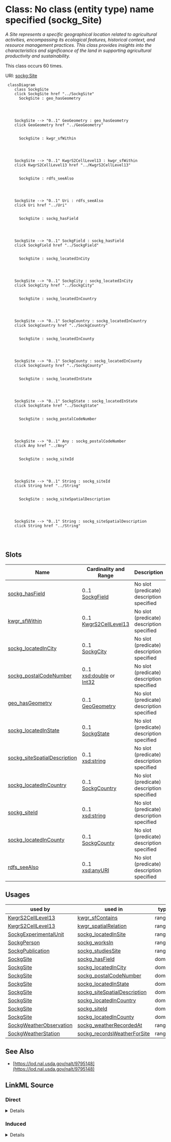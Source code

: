 

# Class: No class (entity type) name specified (sockg_Site)


_A Site represents a specific geographical location related to agricultural activities, encompassing its ecological features, historical context, and resource management practices. This class provides insights into the characteristics and significance of the land in supporting agricultural productivity and sustainability._






This class occurs 60 times.


URI: [sockg:Site](https://idir.uta.edu/sockg-ontology/docs/Site)






```mermaid
 classDiagram
    class SockgSite
    click SockgSite href "../SockgSite"
      SockgSite : geo_hasGeometry
        
          
    
    
    SockgSite --> "0..1" GeoGeometry : geo_hasGeometry
    click GeoGeometry href "../GeoGeometry"

        
      SockgSite : kwgr_sfWithin
        
          
    
    
    SockgSite --> "0..1" KwgrS2CellLevel13 : kwgr_sfWithin
    click KwgrS2CellLevel13 href "../KwgrS2CellLevel13"

        
      SockgSite : rdfs_seeAlso
        
          
    
    
    SockgSite --> "0..1" Uri : rdfs_seeAlso
    click Uri href "../Uri"

        
      SockgSite : sockg_hasField
        
          
    
    
    SockgSite --> "0..1" SockgField : sockg_hasField
    click SockgField href "../SockgField"

        
      SockgSite : sockg_locatedInCity
        
          
    
    
    SockgSite --> "0..1" SockgCity : sockg_locatedInCity
    click SockgCity href "../SockgCity"

        
      SockgSite : sockg_locatedInCountry
        
          
    
    
    SockgSite --> "0..1" SockgCountry : sockg_locatedInCountry
    click SockgCountry href "../SockgCountry"

        
      SockgSite : sockg_locatedInCounty
        
          
    
    
    SockgSite --> "0..1" SockgCounty : sockg_locatedInCounty
    click SockgCounty href "../SockgCounty"

        
      SockgSite : sockg_locatedInState
        
          
    
    
    SockgSite --> "0..1" SockgState : sockg_locatedInState
    click SockgState href "../SockgState"

        
      SockgSite : sockg_postalCodeNumber
        
          
    
    
    SockgSite --> "0..1" Any : sockg_postalCodeNumber
    click Any href "../Any"

        
      SockgSite : sockg_siteId
        
          
    
    
    SockgSite --> "0..1" String : sockg_siteId
    click String href "../String"

        
      SockgSite : sockg_siteSpatialDescription
        
          
    
    
    SockgSite --> "0..1" String : sockg_siteSpatialDescription
    click String href "../String"

        
      
```




<!-- no inheritance hierarchy -->


## Slots

| Name | Cardinality and Range | Description | Inheritance | Occurrences |
| ---  | --- | --- | --- | --- |
| [sockg_hasField](../slots/sockg_hasField.md) | 0..1 <br/> [SockgField](../classes/SockgField.md) | No slot (predicate) description specified <br/>  | direct | 65 |
| [kwgr_sfWithin](../slots/kwgr_sfWithin.md) | 0..1 <br/> [KwgrS2CellLevel13](../classes/KwgrS2CellLevel13.md) | No slot (predicate) description specified <br/>  | direct | 4351 |
| [sockg_locatedInCity](../slots/sockg_locatedInCity.md) | 0..1 <br/> [SockgCity](../classes/SockgCity.md) | No slot (predicate) description specified <br/>  | direct | 59 |
| [sockg_postalCodeNumber](../slots/sockg_postalCodeNumber.md) | 0..1 <br/> [xsd:double](http://www.w3.org/2001/XMLSchema#double)&nbsp;or&nbsp;<br />[Int32](../types/Int32.md) | No slot (predicate) description specified <br/>  | direct | 60 |
| [geo_hasGeometry](../slots/geo_hasGeometry.md) | 0..1 <br/> [GeoGeometry](../classes/GeoGeometry.md) | No slot (predicate) description specified <br/>  | direct | 47 |
| [sockg_locatedInState](../slots/sockg_locatedInState.md) | 0..1 <br/> [SockgState](../classes/SockgState.md) | No slot (predicate) description specified <br/>  | direct | 60 |
| [sockg_siteSpatialDescription](../slots/sockg_siteSpatialDescription.md) | 0..1 <br/> [xsd:string](http://www.w3.org/2001/XMLSchema#string) | No slot (predicate) description specified <br/>  | direct | 60 |
| [sockg_locatedInCountry](../slots/sockg_locatedInCountry.md) | 0..1 <br/> [SockgCountry](../classes/SockgCountry.md) | No slot (predicate) description specified <br/>  | direct | 60 |
| [sockg_siteId](../slots/sockg_siteId.md) | 0..1 <br/> [xsd:string](http://www.w3.org/2001/XMLSchema#string) | No slot (predicate) description specified <br/>  | direct | 60 |
| [sockg_locatedInCounty](../slots/sockg_locatedInCounty.md) | 0..1 <br/> [SockgCounty](../classes/SockgCounty.md) | No slot (predicate) description specified <br/>  | direct | 61 |
| [rdfs_seeAlso](../slots/rdfs_seeAlso.md) | 0..1 <br/> [xsd:anyURI](http://www.w3.org/2001/XMLSchema#anyURI) | No slot (predicate) description specified <br/>  | direct | 60 |





## Usages

| used by | used in | type | used |
| ---  | --- | --- | --- |
| [KwgrS2CellLevel13](../classes/KwgrS2CellLevel13.md) | [kwgr_sfContains](../slots/kwgr_sfContains.md) | range | [SockgSite](../classes/SockgSite.md) |
| [KwgrS2CellLevel13](../classes/KwgrS2CellLevel13.md) | [kwgr_spatialRelation](../slots/kwgr_spatialRelation.md) | range | [SockgSite](../classes/SockgSite.md) |
| [SockgExperimentalUnit](../classes/SockgExperimentalUnit.md) | [sockg_locatedInSite](../slots/sockg_locatedInSite.md) | range | [SockgSite](../classes/SockgSite.md) |
| [SockgPerson](../classes/SockgPerson.md) | [sockg_worksIn](../slots/sockg_worksIn.md) | range | [SockgSite](../classes/SockgSite.md) |
| [SockgPublication](../classes/SockgPublication.md) | [sockg_studiesSite](../slots/sockg_studiesSite.md) | range | [SockgSite](../classes/SockgSite.md) |
| [SockgSite](../classes/SockgSite.md) | [sockg_hasField](../slots/sockg_hasField.md) | domain | [SockgSite](../classes/SockgSite.md) |
| [SockgSite](../classes/SockgSite.md) | [sockg_locatedInCity](../slots/sockg_locatedInCity.md) | domain | [SockgSite](../classes/SockgSite.md) |
| [SockgSite](../classes/SockgSite.md) | [sockg_postalCodeNumber](../slots/sockg_postalCodeNumber.md) | domain | [SockgSite](../classes/SockgSite.md) |
| [SockgSite](../classes/SockgSite.md) | [sockg_locatedInState](../slots/sockg_locatedInState.md) | domain | [SockgSite](../classes/SockgSite.md) |
| [SockgSite](../classes/SockgSite.md) | [sockg_siteSpatialDescription](../slots/sockg_siteSpatialDescription.md) | domain | [SockgSite](../classes/SockgSite.md) |
| [SockgSite](../classes/SockgSite.md) | [sockg_locatedInCountry](../slots/sockg_locatedInCountry.md) | domain | [SockgSite](../classes/SockgSite.md) |
| [SockgSite](../classes/SockgSite.md) | [sockg_siteId](../slots/sockg_siteId.md) | domain | [SockgSite](../classes/SockgSite.md) |
| [SockgSite](../classes/SockgSite.md) | [sockg_locatedInCounty](../slots/sockg_locatedInCounty.md) | domain | [SockgSite](../classes/SockgSite.md) |
| [SockgWeatherObservation](../classes/SockgWeatherObservation.md) | [sockg_weatherRecordedAt](../slots/sockg_weatherRecordedAt.md) | range | [SockgSite](../classes/SockgSite.md) |
| [SockgWeatherStation](../classes/SockgWeatherStation.md) | [sockg_recordsWeatherForSite](../slots/sockg_recordsWeatherForSite.md) | range | [SockgSite](../classes/SockgSite.md) |






## See Also

* [https://lod.nal.usda.gov/nalt/9795148](https://lod.nal.usda.gov/nalt/9795148)






## LinkML Source

<!-- TODO: investigate https://stackoverflow.com/questions/37606292/how-to-create-tabbed-code-blocks-in-mkdocs-or-sphinx -->

### Direct

<details>

```yaml
name: sockg_Site
conforms_to: No schema conformance document specified
annotations:
  count:
    tag: count
    value: 60
description: A Site represents a specific geographical location related to agricultural
  activities, encompassing its ecological features, historical context, and resource
  management practices. This class provides insights into the characteristics and
  significance of the land in supporting agricultural productivity and sustainability.
title: No class (entity type) name specified
from_schema: soc-kg
see_also:
- https://lod.nal.usda.gov/nalt/9795148
rank: 1000
slots:
- sockg_hasField
- kwgr_sfWithin
- sockg_locatedInCity
- sockg_postalCodeNumber
- geo_hasGeometry
- sockg_locatedInState
- sockg_siteSpatialDescription
- sockg_locatedInCountry
- sockg_siteId
- sockg_locatedInCounty
- rdfs_seeAlso
slot_usage:
  geo_hasGeometry:
    name: geo_hasGeometry
    annotations:
      geo_Geometry:
        tag: geo_Geometry
        value: 47
  kwgr_sfWithin:
    name: kwgr_sfWithin
    annotations:
      kwgr_S2Cell_Level13:
        tag: kwgr_S2Cell_Level13
        value: 4351
  rdfs_seeAlso:
    name: rdfs_seeAlso
    annotations:
      uri:
        tag: uri
        value: 60
  sockg_hasField:
    name: sockg_hasField
    annotations:
      sockg_Field:
        tag: sockg_Field
        value: 65
  sockg_locatedInCity:
    name: sockg_locatedInCity
    annotations:
      sockg_City:
        tag: sockg_City
        value: 59
  sockg_locatedInCountry:
    name: sockg_locatedInCountry
    annotations:
      sockg_Country:
        tag: sockg_Country
        value: 60
  sockg_locatedInCounty:
    name: sockg_locatedInCounty
    annotations:
      sockg_County:
        tag: sockg_County
        value: 61
  sockg_locatedInState:
    name: sockg_locatedInState
    annotations:
      sockg_State:
        tag: sockg_State
        value: 60
  sockg_postalCodeNumber:
    name: sockg_postalCodeNumber
    annotations:
      double:
        tag: double
        value: 60
  sockg_siteId:
    name: sockg_siteId
    annotations:
      string:
        tag: string
        value: 60
  sockg_siteSpatialDescription:
    name: sockg_siteSpatialDescription
    annotations:
      string:
        tag: string
        value: 60
class_uri: sockg:Site

```
</details>

### Induced

<details>

```yaml
name: sockg_Site
conforms_to: No schema conformance document specified
annotations:
  count:
    tag: count
    value: 60
description: A Site represents a specific geographical location related to agricultural
  activities, encompassing its ecological features, historical context, and resource
  management practices. This class provides insights into the characteristics and
  significance of the land in supporting agricultural productivity and sustainability.
title: No class (entity type) name specified
from_schema: soc-kg
see_also:
- https://lod.nal.usda.gov/nalt/9795148
rank: 1000
slot_usage:
  geo_hasGeometry:
    name: geo_hasGeometry
    annotations:
      geo_Geometry:
        tag: geo_Geometry
        value: 47
  kwgr_sfWithin:
    name: kwgr_sfWithin
    annotations:
      kwgr_S2Cell_Level13:
        tag: kwgr_S2Cell_Level13
        value: 4351
  rdfs_seeAlso:
    name: rdfs_seeAlso
    annotations:
      uri:
        tag: uri
        value: 60
  sockg_hasField:
    name: sockg_hasField
    annotations:
      sockg_Field:
        tag: sockg_Field
        value: 65
  sockg_locatedInCity:
    name: sockg_locatedInCity
    annotations:
      sockg_City:
        tag: sockg_City
        value: 59
  sockg_locatedInCountry:
    name: sockg_locatedInCountry
    annotations:
      sockg_Country:
        tag: sockg_Country
        value: 60
  sockg_locatedInCounty:
    name: sockg_locatedInCounty
    annotations:
      sockg_County:
        tag: sockg_County
        value: 61
  sockg_locatedInState:
    name: sockg_locatedInState
    annotations:
      sockg_State:
        tag: sockg_State
        value: 60
  sockg_postalCodeNumber:
    name: sockg_postalCodeNumber
    annotations:
      double:
        tag: double
        value: 60
  sockg_siteId:
    name: sockg_siteId
    annotations:
      string:
        tag: string
        value: 60
  sockg_siteSpatialDescription:
    name: sockg_siteSpatialDescription
    annotations:
      string:
        tag: string
        value: 60
attributes:
  sockg_hasField:
    name: sockg_hasField
    annotations:
      sockg_Field:
        tag: sockg_Field
        value: 65
    description: No slot (predicate) description specified
    title: No slot (predicate) name specified
    examples:
    - object:
        example_object: sockg:individuals/55800
        example_object_type: sockg_Field
        example_predicate: sockg:hasField
        example_subject: sockg:individuals/231056
        example_subject_type: sockg_Site
    from_schema: soc-kg
    rank: 1000
    domain: sockg_Site
    slot_uri: sockg:hasField
    alias: sockg_hasField
    owner: sockg_Site
    domain_of:
    - sockg_Site
    range: sockg_Field
  kwgr_sfWithin:
    name: kwgr_sfWithin
    annotations:
      kwgr_S2Cell_Level13:
        tag: kwgr_S2Cell_Level13
        value: 4351
    description: No slot (predicate) description specified
    examples:
    - object:
        example_object: kwgr:s2.level13.9839298676705460224
        example_object_type: kwgr_S2Cell_Level13
        example_predicate: kwgr:sfWithin
        example_subject: sockg:individuals/231056
        example_subject_type: sockg_Site
    from_schema: soc-kg
    rank: 1000
    slot_uri: kwgr:sfWithin
    alias: kwgr_sfWithin
    owner: sockg_Site
    domain_of:
    - sockg_Site
    range: kwgr_S2Cell_Level13
  sockg_locatedInCity:
    name: sockg_locatedInCity
    annotations:
      sockg_City:
        tag: sockg_City
        value: 59
    description: No slot (predicate) description specified
    title: No slot (predicate) name specified
    examples:
    - object:
        example_object: sockg:individuals/46864
        example_object_type: sockg_City
        example_predicate: sockg:locatedInCity
        example_subject: sockg:individuals/231056
        example_subject_type: sockg_Site
    from_schema: soc-kg
    rank: 1000
    domain: sockg_Site
    slot_uri: sockg:locatedInCity
    alias: sockg_locatedInCity
    owner: sockg_Site
    domain_of:
    - sockg_Site
    range: sockg_City
  sockg_postalCodeNumber:
    name: sockg_postalCodeNumber
    annotations:
      double:
        tag: double
        value: 60
    description: No slot (predicate) description specified
    title: No slot (predicate) name specified
    examples:
    - object:
        example_object: '36075.0'
        example_object_type: double
        example_predicate: sockg:postalCodeNumber
        example_subject: sockg:individuals/231056
        example_subject_type: sockg_Site
    from_schema: soc-kg
    see_also:
    - https://lod.nal.usda.gov/nalt/9775998
    rank: 1000
    domain: sockg_Site
    slot_uri: sockg:postalCodeNumber
    alias: sockg_postalCodeNumber
    owner: sockg_Site
    domain_of:
    - sockg_Site
    range: Any
    any_of:
    - range: double
    - range: int32
  geo_hasGeometry:
    name: geo_hasGeometry
    annotations:
      geo_Geometry:
        tag: geo_Geometry
        value: 47
    description: No slot (predicate) description specified
    examples:
    - object:
        example_object: sockg:individuals/geometry_ALAuburn
        example_object_type: geo_Geometry
        example_predicate: geo:hasGeometry
        example_subject: sockg:individuals/231056
        example_subject_type: sockg_Site
    from_schema: soc-kg
    rank: 1000
    slot_uri: geo:hasGeometry
    alias: geo_hasGeometry
    owner: sockg_Site
    domain_of:
    - sockg_Site
    range: geo_Geometry
  sockg_locatedInState:
    name: sockg_locatedInState
    annotations:
      sockg_State:
        tag: sockg_State
        value: 60
    description: No slot (predicate) description specified
    title: No slot (predicate) name specified
    examples:
    - object:
        example_object: sockg:individuals/336400
        example_object_type: sockg_State
        example_predicate: sockg:locatedInState
        example_subject: sockg:individuals/231056
        example_subject_type: sockg_Site
    from_schema: soc-kg
    rank: 1000
    domain: sockg_Site
    slot_uri: sockg:locatedInState
    alias: sockg_locatedInState
    owner: sockg_Site
    domain_of:
    - sockg_Site
    range: sockg_State
  sockg_siteSpatialDescription:
    name: sockg_siteSpatialDescription
    annotations:
      string:
        tag: string
        value: 60
    description: No slot (predicate) description specified
    title: No slot (predicate) name specified
    examples:
    - object:
        example_object: Bounding Box:,-85.897912,32.423849,-85.895231,32.421965
        example_object_type: string
        example_predicate: sockg:siteSpatialDescription
        example_subject: sockg:individuals/231056
        example_subject_type: sockg_Site
    from_schema: soc-kg
    rank: 1000
    domain: sockg_Site
    slot_uri: sockg:siteSpatialDescription
    alias: sockg_siteSpatialDescription
    owner: sockg_Site
    domain_of:
    - sockg_Site
    range: string
  sockg_locatedInCountry:
    name: sockg_locatedInCountry
    annotations:
      sockg_Country:
        tag: sockg_Country
        value: 60
    description: No slot (predicate) description specified
    title: No slot (predicate) name specified
    examples:
    - object:
        example_object: sockg:individuals/46901
        example_object_type: sockg_Country
        example_predicate: sockg:locatedInCountry
        example_subject: sockg:individuals/231056
        example_subject_type: sockg_Site
    from_schema: soc-kg
    rank: 1000
    domain: sockg_Site
    slot_uri: sockg:locatedInCountry
    alias: sockg_locatedInCountry
    owner: sockg_Site
    domain_of:
    - sockg_Site
    range: sockg_Country
  sockg_siteId:
    name: sockg_siteId
    annotations:
      string:
        tag: string
        value: 60
    description: No slot (predicate) description specified
    title: No slot (predicate) name specified
    examples:
    - object:
        example_object: ALAuburn
        example_object_type: string
        example_predicate: sockg:siteId
        example_subject: sockg:individuals/231056
        example_subject_type: sockg_Site
    from_schema: soc-kg
    rank: 1000
    domain: sockg_Site
    slot_uri: sockg:siteId
    alias: sockg_siteId
    owner: sockg_Site
    domain_of:
    - sockg_Site
    range: string
  sockg_locatedInCounty:
    name: sockg_locatedInCounty
    annotations:
      sockg_County:
        tag: sockg_County
        value: 61
    description: No slot (predicate) description specified
    title: No slot (predicate) name specified
    examples:
    - object:
        example_object: sockg:individuals/46904
        example_object_type: sockg_County
        example_predicate: sockg:locatedInCounty
        example_subject: sockg:individuals/231056
        example_subject_type: sockg_Site
    from_schema: soc-kg
    rank: 1000
    domain: sockg_Site
    slot_uri: sockg:locatedInCounty
    alias: sockg_locatedInCounty
    owner: sockg_Site
    domain_of:
    - sockg_Site
    range: sockg_County
  rdfs_seeAlso:
    name: rdfs_seeAlso
    annotations:
      uri:
        tag: uri
        value: 60
    description: No slot (predicate) description specified
    examples:
    - object:
        example_object: https://lod.nal.usda.gov/nalt/4605
        example_object_type: uri
        example_predicate: rdfs:seeAlso
        example_subject: sockg:individuals/0
        example_subject_type: sockg_Amendment
    - object:
        example_object: https://lod.nal.usda.gov/nalt/5859
        example_object_type: uri
        example_predicate: rdfs:seeAlso
        example_subject: sockg:individuals/100000
        example_subject_type: sockg_GasSample
    - object:
        example_object: https://lod.nal.usda.gov/nalt/281219
        example_object_type: uri
        example_predicate: rdfs:seeAlso
        example_subject: sockg:individuals/163960
        example_subject_type: sockg_Grazing
    - object:
        example_object: https://lod.nal.usda.gov/nalt/4377260
        example_object_type: uri
        example_predicate: rdfs:seeAlso
        example_subject: sockg:individuals/170955
        example_subject_type: sockg_GrazingManagementEvent
    - object:
        example_object: https://lod.nal.usda.gov/nalt/131626
        example_object_type: uri
        example_predicate: rdfs:seeAlso
        example_subject: sockg:individuals/172906
        example_subject_type: sockg_Harvest
    - object:
        example_object: https://lod.nal.usda.gov/nalt/281219
        example_object_type: uri
        example_predicate: rdfs:seeAlso
        example_subject: sockg:individuals/191262
        example_subject_type: sockg_HarvestFraction
    - object:
        example_object: https://lod.nal.usda.gov/nalt/13189
        example_object_type: uri
        example_predicate: rdfs:seeAlso
        example_subject: sockg:individuals/203523
        example_subject_type: sockg_Organization
    - object:
        example_object: https://lod.nal.usda.gov/nalt/3927
        example_object_type: uri
        example_predicate: rdfs:seeAlso
        example_subject: sockg:individuals/203632
        example_subject_type: sockg_Pesticide
    - object:
        example_object: https://lod.nal.usda.gov/nalt/849
        example_object_type: uri
        example_predicate: rdfs:seeAlso
        example_subject: sockg:individuals/227674
        example_subject_type: sockg_ResidueManagementEvent
    - object:
        example_object: https://lod.nal.usda.gov/nalt/30158
        example_object_type: uri
        example_predicate: rdfs:seeAlso
        example_subject: sockg:individuals/230982
        example_subject_type: sockg_Rotation
    - object:
        example_object: https://lod.nal.usda.gov/nalt/302328
        example_object_type: uri
        example_predicate: rdfs:seeAlso
        example_subject: sockg:individuals/231056
        example_subject_type: sockg_Site
    - object:
        example_object: https://lod.nal.usda.gov/nalt/2726
        example_object_type: uri
        example_predicate: rdfs:seeAlso
        example_subject: sockg:individuals/235229
        example_subject_type: sockg_SoilBiologicalSample
    - object:
        example_object: https://lod.nal.usda.gov/nalt/7974
        example_object_type: uri
        example_predicate: rdfs:seeAlso
        example_subject: sockg:individuals/253451
        example_subject_type: sockg_SoilChemicalSample
    - object:
        example_object: https://lod.nal.usda.gov/nalt/302328
        example_object_type: uri
        example_predicate: rdfs:seeAlso
        example_subject: sockg:individuals/307284
        example_subject_type: sockg_SoilCover
    - object:
        example_object: https://lod.nal.usda.gov/nalt/5143
        example_object_type: uri
        example_predicate: rdfs:seeAlso
        example_subject: sockg:individuals/308318
        example_subject_type: sockg_SoilPhysicalSample
    - object:
        example_object: https://lod.nal.usda.gov/nalt/5430914
        example_object_type: uri
        example_predicate: rdfs:seeAlso
        example_subject: sockg:individuals/336400
        example_subject_type: sockg_State
    - object:
        example_object: https://lod.nal.usda.gov/nalt/7140
        example_object_type: uri
        example_predicate: rdfs:seeAlso
        example_subject: sockg:individuals/336419
        example_subject_type: sockg_Tillage
    - object:
        example_object: https://lod.nal.usda.gov/nalt/28616
        example_object_type: uri
        example_predicate: rdfs:seeAlso
        example_subject: sockg:individuals/363556
        example_subject_type: sockg_Treatment
    - object:
        example_object: https://lod.nal.usda.gov/nalt/2717
        example_object_type: uri
        example_predicate: rdfs:seeAlso
        example_subject: sockg:individuals/37796
        example_subject_type: sockg_BioMassCarbohydrate
    - object:
        example_object: https://lod.nal.usda.gov/nalt/7140
        example_object_type: uri
        example_predicate: rdfs:seeAlso
        example_subject: sockg:individuals/39163
        example_subject_type: sockg_BioMassEnergy
    - object:
        example_object: https://lod.nal.usda.gov/nalt/281219
        example_object_type: uri
        example_predicate: rdfs:seeAlso
        example_subject: sockg:individuals/39962
        example_subject_type: sockg_BioMassMineral
    - object:
        example_object: https://lod.nal.usda.gov/nalt/2714
        example_object_type: uri
        example_predicate: rdfs:seeAlso
        example_subject: sockg:individuals/439235
        example_subject_type: sockg_WeatherObservation
    - object:
        example_object: https://lod.nal.usda.gov/nalt/7485997
        example_object_type: uri
        example_predicate: rdfs:seeAlso
        example_subject: sockg:individuals/46864
        example_subject_type: sockg_City
    - object:
        example_object: https://lod.nal.usda.gov/nalt/2217129
        example_object_type: uri
        example_predicate: rdfs:seeAlso
        example_subject: sockg:individuals/46904
        example_subject_type: sockg_County
    - object:
        example_object: https://lod.nal.usda.gov/nalt/302328
        example_object_type: uri
        example_predicate: rdfs:seeAlso
        example_subject: sockg:individuals/46937
        example_subject_type: sockg_CropGrowthStage
    - object:
        example_object: https://lod.nal.usda.gov/nalt/976
        example_object_type: uri
        example_predicate: rdfs:seeAlso
        example_subject: sockg:individuals/51906
        example_subject_type: sockg_Experiment
    - object:
        example_object: https://lod.nal.usda.gov/nalt/9183
        example_object_type: uri
        example_predicate: rdfs:seeAlso
        example_subject: sockg:individuals/51937
        example_subject_type: sockg_ExperimentalUnit
    - object:
        example_object: https://lod.nal.usda.gov/nalt/7259
        example_object_type: uri
        example_predicate: rdfs:seeAlso
        example_subject: sockg:individuals/55800
        example_subject_type: sockg_Field
    - object:
        example_object: https://lod.nal.usda.gov/nalt/7140
        example_object_type: uri
        example_predicate: rdfs:seeAlso
        example_subject: sockg:individuals/200732
        example_subject_type: sockg_NutrientEfficiency
    - object:
        example_object: https://lod.nal.usda.gov/nalt/35067
        example_object_type: uri
        example_predicate: rdfs:seeAlso
        example_subject: sockg:individuals/203534
        example_subject_type: sockg_Person
    - object:
        example_object: https://lod.nal.usda.gov/nalt/5630
        example_object_type: uri
        example_predicate: rdfs:seeAlso
        example_subject: sockg:individuals/203988
        example_subject_type: sockg_PlantingEvent
    - object:
        example_object: https://lod.nal.usda.gov/nalt/61097
        example_object_type: uri
        example_predicate: rdfs:seeAlso
        example_subject: sockg:individuals/227438
        example_subject_type: sockg_Project
    - object:
        example_object: https://lod.nal.usda.gov/nalt/305490
        example_object_type: uri
        example_predicate: rdfs:seeAlso
        example_subject: sockg:individuals/227447
        example_subject_type: sockg_Publication
    - object:
        example_object: https://lod.nal.usda.gov/nalt/48678
        example_object_type: uri
        example_predicate: rdfs:seeAlso
        example_subject: sockg:individuals/227609
        example_subject_type: sockg_ResearchUnit
    - object:
        example_object: https://lod.nal.usda.gov/nalt/33020
        example_object_type: uri
        example_predicate: rdfs:seeAlso
        example_subject: sockg:individuals/231116
        example_subject_type: sockg_Soil
    - object:
        example_object: https://lod.nal.usda.gov/nalt/7140
        example_object_type: uri
        example_predicate: rdfs:seeAlso
        example_subject: sockg:individuals/364326
        example_subject_type: sockg_WaterQualityArea
    - object:
        example_object: https://lod.nal.usda.gov/nalt/281219
        example_object_type: uri
        example_predicate: rdfs:seeAlso
        example_subject: sockg:individuals/364993
        example_subject_type: sockg_WaterQualityConc
    - object:
        example_object: https://lod.nal.usda.gov/nalt/7259
        example_object_type: uri
        example_predicate: rdfs:seeAlso
        example_subject: sockg:individuals/513777
        example_subject_type: sockg_WeatherStation
    - object:
        example_object: https://lod.nal.usda.gov/nalt/281219
        example_object_type: uri
        example_predicate: rdfs:seeAlso
        example_subject: sockg:individuals/55858
        example_subject_type: sockg_GasNutrientLoss
    - object:
        example_object: https://lod.nal.usda.gov/nalt/281219
        example_object_type: uri
        example_predicate: rdfs:seeAlso
        example_subject: sockg:individuals/624572
        example_subject_type: sockg_WindErosionArea
    - object:
        example_object: https://lod.nal.usda.gov/nalt/7140
        example_object_type: uri
        example_predicate: rdfs:seeAlso
        example_subject: sockg:individuals/624587
        example_subject_type: sockg_YieldNutrientUptake
    from_schema: soc-kg
    rank: 1000
    slot_uri: rdfs:seeAlso
    alias: rdfs_seeAlso
    owner: sockg_Site
    domain_of:
    - sockg_Amendment
    - sockg_BioMassCarbohydrate
    - sockg_BioMassEnergy
    - sockg_BioMassMineral
    - sockg_City
    - sockg_County
    - sockg_CropGrowthStage
    - sockg_Experiment
    - sockg_ExperimentalUnit
    - sockg_Field
    - sockg_GasNutrientLoss
    - sockg_GasSample
    - sockg_Grazing
    - sockg_GrazingManagementEvent
    - sockg_Harvest
    - sockg_HarvestFraction
    - sockg_NutrientEfficiency
    - sockg_Organization
    - sockg_Person
    - sockg_Pesticide
    - sockg_PlantingEvent
    - sockg_Project
    - sockg_Publication
    - sockg_ResearchUnit
    - sockg_ResidueManagementEvent
    - sockg_Rotation
    - sockg_Site
    - sockg_Soil
    - sockg_SoilBiologicalSample
    - sockg_SoilChemicalSample
    - sockg_SoilCover
    - sockg_SoilPhysicalSample
    - sockg_State
    - sockg_Tillage
    - sockg_Treatment
    - sockg_WaterQualityArea
    - sockg_WaterQualityConc
    - sockg_WeatherObservation
    - sockg_WeatherStation
    - sockg_WindErosionArea
    - sockg_YieldNutrientUptake
    range: uri
class_uri: sockg:Site

```
</details>